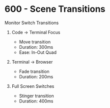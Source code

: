# 600 - Scene Transitions

Monitor Switch Transitions

1. Code → Terminal Focus
   - Move transition
   - Duration: 300ms
   - Ease: In-Out Quad

2. Terminal → Browser
   - Fade transition
   - Duration: 200ms

3. Full Screen Switches
   - Stinger transition
   - Duration: 400ms

